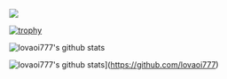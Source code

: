 

<a href="https://www.instagram.com/gyu_1_gyu/" target="_blank"><img src="https://img.shields.io/badge/SNS-E4405F?style=flat-square&logo=instagram&logoColor=white"/></a>


[![trophy](https://github-profile-trophy.vercel.app/?username=lovaoi777)](https://github.com/ryo-ma/github-profile-trophy)


![lovaoi777's github stats](https://github-readme-stats.vercel.app/api?username=lovaoi777&show_icons=true)

![lovaoi777's github stats](https://github-readme-stats.vercel.app/api/top-langs/?username=lovaoi777&show_icons=true&hide_border=true&title_color=004386&icon_color=004386&layout=compact)](https://github.com/lovaoi777)
